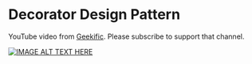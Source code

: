 # Decorator Design Pattern
YouTube video from [Geekific](https://www.youtube.com/@geekific). Please subscribe to support that channel.

[![IMAGE ALT TEXT HERE](https://img.youtube.com/vi/v6tpISNjHf8/0.jpg)](https://www.youtube.com/watch?v=v6tpISNjHf8)

